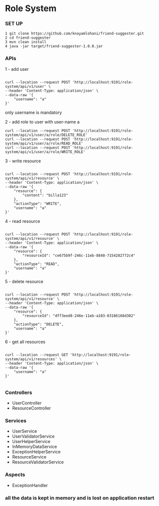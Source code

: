 # Role System

### SET UP
```
1 git clone https://github.com/knayamlohani/friend-suggester.git
2 cd friend-suggester
3 mvn clean install
4 java -jar target/friend-suggester-1.0.0.jar
```



### APIs

1 -  add user
```

curl --location --request POST 'http://localhost:9191/role-system/api/v1/user' \
--header 'Content-Type: application/json' \
--data-raw '{
    "username": "a"
}'

```
only username is mandatory


2 - add role to user with user-name a
```
curl --location --request POST 'http://localhost:9191/role-system/api/v1/user/a/role/DELETE_ROLE'
curl --location --request POST 'http://localhost:9191/role-system/api/v1/user/a/role/READ_ROLE'
curl --location --request POST 'http://localhost:9191/role-system/api/v1/user/a/role/WRITE_ROLE'

```

3 - write resource 
```

curl --location --request POST 'http://localhost:9191/role-system/api/v1/resource' \
--header 'Content-Type: application/json' \
--data-raw '{
    "resource": {
        "content": "billa123"
    },
    "actionType": "WRITE",
    "username": "a"
}'

```
4 - read resource
```

curl --location --request POST 'http://localhost:9191/role-system/api/v1/resource' \
--header 'Content-Type: application/json' \
--data-raw '{
    "resource": {
        "resourceId": "ce675b9f-246c-11eb-8848-7154282772c4"
    },
    "actionType": "READ",
    "username": "a"
}'
```

5 -  delete resource
```

curl --location --request POST 'http://localhost:9191/role-system/api/v1/resource' \
--header 'Content-Type: application/json' \
--data-raw '{
    "resource": {
        "resourceId": "dff3eed8-246e-11eb-a103-03186168d302"
    },
    "actionType": "DELETE",
    "username": "a"
}'

```

6 - get all resources

```

curl --location --request GET 'http://localhost:9191/role-system/api/v1/resources' \
--header 'Content-Type: application/json' \
--data-raw '{
    "username": "a"
}'


```

### Controllers

* UserController
* ResourceController


### Services

* UserService
* UserValidatorService
* UserHelperService
* InMemoryDataService
* ExceptionHelperService
* ResourceService
* ResourceValidatorService


### Aspects

* ExceptionHandler


### all the data is kept in memory and is lost on application restart
